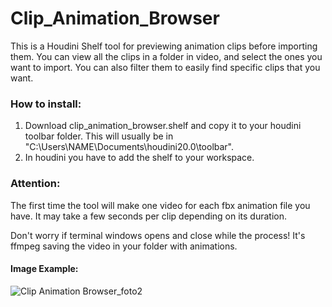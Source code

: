 # Clip_Animation_Browser

This is a Houdini Shelf tool for previewing animation clips before importing them.
You can view all the clips in a folder in video, and select the ones you want to import.
You can also filter them to easily find specific clips that you want.

### How to install:
1) Download clip_animation_browser.shelf and copy it to your houdini toolbar folder. This will usually be in "C:\Users\NAME\Documents\houdini20.0\toolbar".
2) In houdini you have to add the shelf to your workspace.

### Attention:
The first time the tool will make one video for each fbx animation file you have.
It may take a few seconds per clip depending on its duration.

Don't worry if terminal windows opens and close while the process! It's ffmpeg saving the video in your folder with animations.

#### Image Example:
![Clip Animation Browser_foto2](https://github.com/user-attachments/assets/45c449ea-1af3-4793-9b31-6d49ae5e1705)

